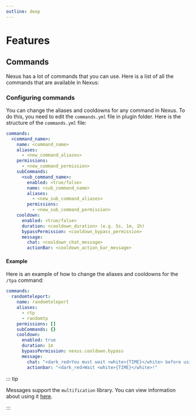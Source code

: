 ```yaml
---
outline: deep
---
```


<script setup>
  import CommandsTable from '../../../components/nexus/CommandsTable.vue'
</script>

# Features

## Commands

Nexus has a lot of commands that you can use. Here is a list of all the commands that are available in Nexus:

<CommandsTable />

### Configuring commands

You can change the aliases and cooldowns for any command in Nexus. To do this, you need to edit the `commands.yml` file in plugin folder. Here is the structure of the `commands.yml` file:

```yaml
commands:
  <command_name>:
    name: <command_name>
    aliases:
      - <new_command_aliases>
    permissions:
      - <new_command_permission>
    subCommands:
      <sub_command_name>:
        enabled: <true/false>
        name: <sub_command_name>
        aliases:
          - <new_sub_command_aliases>
        permissions:
          - <new_sub_command_permission>
    cooldown:
      enabled: <true/false>
      duration: <cooldown_duration> (e.g. 5s, 1m, 1h)
      bypassPermission: <cooldown_bypass_permission>
      message:
        chat: <cooldown_chat_message>
        actionBar: <cooldown_action_bar_message>
```

#### Example

Here is an example of how to change the aliases and cooldowns for the `/tpa` command:

```yaml
commands:
  randomteleport:
    name: randomteleport
    aliases:
      - rtp
      - randomtp
    permissions: []
    subCommands: {}
    cooldown:
      enabled: true
      duration: 1m
      bypassPermission: nexus.cooldown.bypass
      message:
        chat: "<dark_red>You must wait <white>{TIME}</white> before using this command again."
        actionbar: "<dark_red>Wait <white>{TIME}</white>!"
```

::: tip

Messages support the `multification` library. You can view information about using it [here](/documentation/nexus/getting-started/locale#notice-message-format).

:::
